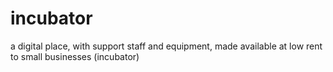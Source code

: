 # incubator
a digital place, with support staff and equipment, made available at low rent to small businesses (incubator)

